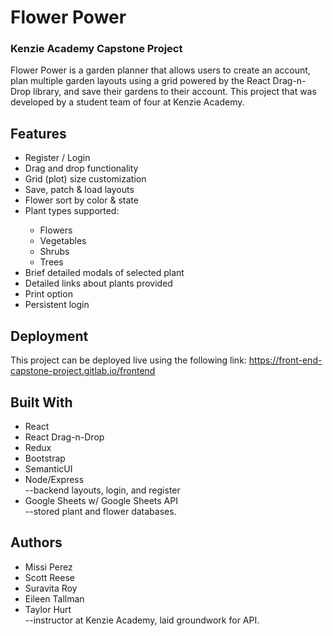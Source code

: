 # Flower Power
### Kenzie Academy Capstone Project

Flower Power is a garden planner that allows users to create an account, plan multiple garden layouts using a grid powered by the React Drag-n-Drop library, and save their gardens to their account. This project that was developed by a student team of four at Kenzie Academy.

## Features
<ul>
    <li>Register / Login</li>
    <li>Drag and drop functionality</li>
    <li>Grid (plot) size customization</li>
    <li>Save, patch & load layouts</li>
    <li>Flower sort by color & state</li>
    <li>Plant types supported:</li>
      <ul>
        <li>Flowers</li>
        <li>Vegetables</li>
        <li>Shrubs</li>
        <li>Trees</li>
      </ul>
    <li>Brief detailed modals of selected plant</li>
    <li>Detailed links about plants provided</li>
    <li>Print option</li>
    <li>Persistent login</li>
</ul>


## Deployment
This project can be deployed live using the following link: https://front-end-capstone-project.gitlab.io/frontend


## Built With
<ul>
  <li>React</li>
  <li>React Drag-n-Drop</li>
  <li>Redux</li>
  <li>Bootstrap</li>
  <li>SemanticUI</li>
  <li>Node/Express</li>--backend layouts, login, and register
  <li>Google Sheets w/ Google Sheets API</li>--stored plant and flower databases.
</ul>

## Authors
<ul>
  <li>Missi Perez</li>
  <li>Scott Reese</li>
  <li>Suravita Roy</li>
  <li>Eileen Tallman</li>
  <li>Taylor Hurt</li>--instructor at Kenzie Academy, laid groundwork for API.
</ul>
